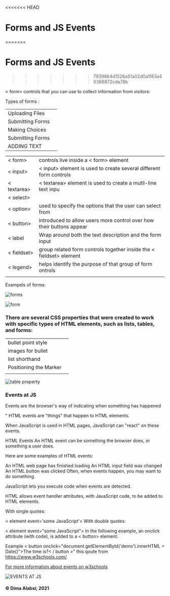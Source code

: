 <<<<<<< HEAD

 # Forms and JS Events
=======
# Forms and JS Events
>>>>>>> 7939864d1526a51a02d0a1f83a40366872cda78b
 
 < form> controls that you can use to collect information from visitors: 

Types of forms :

 |||
 |--------|-------|
 |Uploading Files||
 |Submitting Forms||
 |Making Choices||
|Submitting Forms ||
 |ADDING TEXT||


 
 |||
 |--------|-------|
 |< form>| controls live inside a < form> element|
 |< input>| < input> element is used to create several different form controls|
 |< textarea>|< textarea> element is used to create a mutli-line text inpu|
 |< select>||
 |< option>|used to specify the options that the user can select from|
|< button>|introduced to allow users more control over how their buttons appear|
|< label|Wrap around both the text description and the form input|
|< fieldset>|group related form controls together inside the < fieldset> element|
|< legend>|helps identify the purpose of that group of form ontrols|
|||

Exampels of forms:

![forms](https://miro.medium.com/max/2000/1*rnFktAV2cduHwin0hxN_dA.png)



![form](https://upload.wikimedia.org/wikipedia/commons/3/34/Sample_web_form.png)


### There are several CSS properties that were created to work with specific types of HTML elements, such as lists, tables, and forms:
|||
|--------|------|
|bullet point style||
|images for bullet||
|list shorthand||
|Positioning the Marker||
|||
![table property](https://www.wisdomjobs.com/tutorials/controlling-table-attributes.png)


### Events at JS 
Events are the browser's way of indicating when
something has happened

" HTML events are "things" that happen to HTML elements.

When JavaScript is used in HTML pages, JavaScript can "react" on these events.

HTML Events
An HTML event can be something the browser does, or something a user does.

Here are some examples of HTML events:

An HTML web page has finished loading
An HTML input field was changed
An HTML button was clicked
Often, when events happen, you may want to do something.

JavaScript lets you execute code when events are detected.

HTML allows event handler attributes, with JavaScript code, to be added to HTML elements.

With single quotes:

< element event='some JavaScript'>
With double quotes:

< element event="some JavaScript">
In the following example, an onclick attribute (with code), is added to a < button> element:

Example
< button onclick="document.getElementById('demo').innerHTML = Date()">The time is?< / button >"  this qoute from https://www.w3schools.com/  

[For more information about events on w3schools](https://www.w3schools.com/js/js_events.asp)

![EVENTS AT JS](https://d2h0cx97tjks2p.cloudfront.net/blogs/wp-content/uploads/sites/2/2019/07/JavaScript-Event-Types.jpg)

 #### &copy; Dima Alabsi; 2021 
